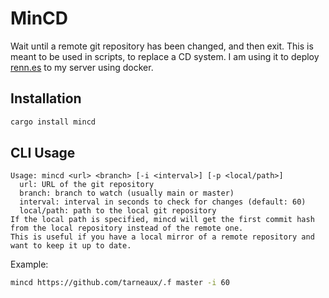 # MinCD

Wait until a remote git repository has been changed, and then exit.
This is meant to be used in scripts, to replace a CD system.
I am using it to deploy [renn.es](https://renn.es) to my server using docker.

## Installation
```bash
cargo install mincd
```

## CLI Usage
```
Usage: mincd <url> <branch> [-i <interval>] [-p <local/path>]
  url: URL of the git repository
  branch: branch to watch (usually main or master)
  interval: interval in seconds to check for changes (default: 60)
  local/path: path to the local git repository
If the local path is specified, mincd will get the first commit hash from the local repository instead of the remote one.
This is useful if you have a local mirror of a remote repository and want to keep it up to date.
```

Example:
```bash
mincd https://github.com/tarneaux/.f master -i 60
```

